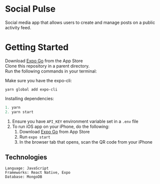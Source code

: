 # **Social Pulse**

Social media app that allows users to create and manage posts on a public activity feed.

# Getting Started

Download [Expo Go](https://apps.apple.com/us/app/expo-go/id982107779) from the App Store<br/>
Clone this repository in a parent directory.<br/>
Run the following commands in your terminal:

Make sure you have the expo-cli:

```
yarn global add expo-cli
```

Installing dependencies:

```js
1. yarn
2. yarn start
```

1. Ensure you have `API_KEY` environment variable set in a `.env` file
2. To run iOS app on your iPhone, do the following:
   1. Download [Expo Go](https://apps.apple.com/us/app/expo-go/id982107779) from App Store
   2. Run `expo start`
   3. In the browser tab that opens, scan the QR code from your iPhone

## Technologies

```
Language: JavaScript
Frameworks: React Native, Expo
Database: MongoDB
```
